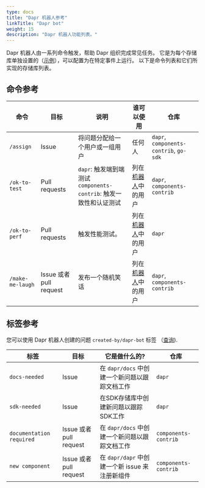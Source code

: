 ```yaml
---
type: docs
title: "Dapr 机器人参考"
linkTitle: "Dapr bot"
weight: 15
description: "Dapr 机器人功能列表。"
---
```


Dapr 机器人由一系列命令触发，帮助 Dapr 组织完成常见任务。 它是为每个存储库单独设置的（[示例](https://github.com/dapr/dapr/blob/master/.github/workflows/dapr-bot.yml)），可以配置为在特定事件上运行。 以下是命令列表和它们所实现的存储库列表。

## 命令参考

| 命令               | 目标                    | 说明                                                           | 谁可以使用                                                                             | 仓库                                     |
| ---------------- | --------------------- | ------------------------------------------------------------ | --------------------------------------------------------------------------------- | -------------------------------------- |
| `/assign`        | Issue                 | 将问题分配给一个用户或一组用户                                              | 任何人                                                                               | `dapr`, `components-contrib`, `go-sdk` |
| `/ok-to-test`    | Pull requests         | `dapr`: 触发端到端测试 <br/> `components-contrib`: 触发一致性和认证测试 | 列在[机器人](https://github.com/dapr/dapr/blob/master/.github/scripts/dapr_bot.js)中的用户 | `dapr`, `components-contrib`           |
| `/ok-to-perf`    | Pull requests         | 触发性能测试。                                                      | 列在[机器人](https://github.com/dapr/dapr/blob/master/.github/scripts/dapr_bot.js)中的用户 | `dapr`                                 |
| `/make-me-laugh` | Issue 或者 pull request | 发布一个随机笑话                                                     | 列在[机器人](https://github.com/dapr/dapr/blob/master/.github/scripts/dapr_bot.js)中的用户 | `dapr`, `components-contrib`           |

## 标签参考

您可以使用 Dapr 机器人创建的问题 `created-by/dapr-bot` 标签 （[查询](https://github.com/search?q=org%3Adapr%20is%3Aissue%20label%3Acreated-by%2Fdapr-bot%20&type=issues)).

| 标签                       | 目标                    | 它是做什么的?                           | 仓库                   |
| ------------------------ | --------------------- | --------------------------------- | -------------------- |
| `docs-needed`            | Issue                 | 在 `dapr/docs` 中创建一个新问题以跟踪文档工作     | `dapr`               |
| `sdk-needed`             | Issue                 | 在SDK存储库中创建新问题以跟踪SDK工作             | `dapr`               |
| `documentation required` | Issue 或者 pull request | 在 `dapr/docs` 中创建一个新问题以跟踪文档工作     | `components-contrib` |
| `new component`          | Issue 或者 pull request | 在 `dapr/dapr` 中创建一个新 issue 来注册新组件 | `components-contrib` |
